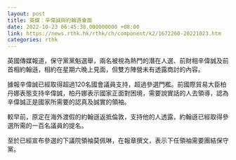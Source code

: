 ```yaml
---
layout: post
title: 英媒：辛偉誠與約翰遜會面
date: 2022-10-23 06:45:38.000000000 +08:00
link: https://news.rthk.hk/rthk/ch/component/k2/1672260-20221023.htm
categories: rthk
---
```


英國傳媒報道，保守黨黨魁選舉，兩名被視為熱門的潛在人選、前財相辛偉誠及前首相約翰遜，相約在星期六晚上見面，但雙方陣營未有透露商討的內容。

據報辛偉誠已經取得超過120名國會議員支持，超過參選門檻。前國際貿易大臣柏丹娜表態支持辛偉誠，柏丹娜表示國家正面對困境，需要說實話的人去領導，認為辛偉誠正是國家所需要的認真及誠實的領袖。

較早前，原定在海外渡假的約翰遜返抵倫敦，支持他的人透露，約翰遜已經取得參選所需的一百名議員的提名。

至於已經宣布參選的下議院領袖莫佩琳，在報章撰文，表示下任領袖需要團結保守黨。
